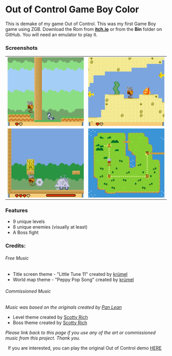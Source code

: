 # Out of Control Game Boy Color
This is demake of my game Out of Control.
This was my first Game Boy game using ZGB.
Download the Rom from **[itch.io](https://healthpotionstudios.itch.io/out-of-control-game-boy-color "itch.io")** or from the **Bin** folder on GitHub. You will need an emulator to play it.

### Screenshots
<table>
<tr>
<td><img src="https://raw.githubusercontent.com/healthpotionstudios/Out-of-Control-Game-Boy-Color/main/screenshots/1.png" width="300">
</td>
<td><img src="https://raw.githubusercontent.com/healthpotionstudios/Out-of-Control-Game-Boy-Color/main/screenshots/2.png" width="300">
</td>
</tr>
<tr>
<td><img src="https://raw.githubusercontent.com/healthpotionstudios/Out-of-Control-Game-Boy-Color/main/screenshots/3.png" width="300">
</td>
<td><img src="https://raw.githubusercontent.com/healthpotionstudios/Out-of-Control-Game-Boy-Color/main/screenshots/4.png" width="300">
</td>
</tr>
</table>

### Features
- 9 unique levels
- 8 unique enemies (visually at least)
- A Boss fight

### Credits:
###### Free Music
- Title screen theme - "Little Tune 11" created by [krümel](https://github.com/DeerTears/GB-Studio-Community-Assets/tree/master/Music "GB Studio Community Assets")
- World map theme - "Peppy Pop Song" created by [krümel](https://github.com/DeerTears/GB-Studio-Community-Assets/tree/master/Music "GB Studio Community Assets")

###### Commissioned Music
_Music was based on the originals created by [Pan Lean](https://www.instagram.com/panljd/ "Instagram: panljd")_
- Level theme created by [Scotty Rich](https://twitter.com/scotty_rich "Twitter: Scotty Rich")
- Boss theme created by [Scotty Rich](https://twitter.com/scotty_rich "Twitter: Scotty Rich")

_Please  link back to this page if you use any of the art or commissioned music from this project. Thank you._

&nbsp;
If you are interested, you can play the original Out of Control demo [HERE](https://healthpotionstudios.itch.io/out-of-control-demo1 "itch.io")
